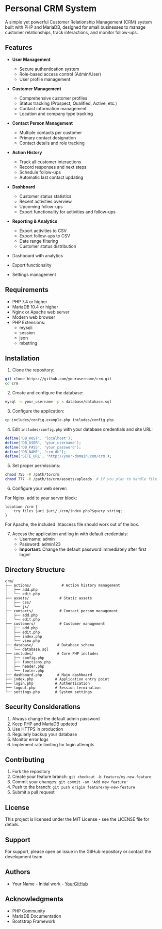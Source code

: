 # Personal CRM System

A simple yet powerful Customer Relationship Management (CRM) system built with PHP and MariaDB, designed for small businesses to manage customer relationships, track interactions, and monitor follow-ups.

## Features

- **User Management**
  - Secure authentication system
  - Role-based access control (Admin/User)
  - User profile management

- **Customer Management**
  - Comprehensive customer profiles
  - Status tracking (Prospect, Qualified, Active, etc.)
  - Contact information management
  - Location and company type tracking

- **Contact Person Management**
  - Multiple contacts per customer
  - Primary contact designation
  - Contact details and role tracking

- **Action History**
  - Track all customer interactions
  - Record responses and next steps
  - Schedule follow-ups
  - Automatic last contact updating

- **Dashboard**
  - Customer status statistics
  - Recent activities overview
  - Upcoming follow-ups
  - Export functionality for activities and follow-ups

- **Reporting & Analytics**
  - Export activities to CSV
  - Export follow-ups to CSV
  - Date range filtering
  - Customer status distribution
- Dashboard with analytics
- Export functionality
- Settings management

## Requirements

- PHP 7.4 or higher
- MariaDB 10.4 or higher
- Nginx or Apache web server
- Modern web browser
- PHP Extensions:
  - mysqli
  - session
  - json
  - mbstring

## Installation

1. Clone the repository:
```bash
git clone https://github.com/yourusername/crm.git
cd crm
```

2. Create and configure the database:
```bash
mysql -u your_username -p < database/database.sql
```

3. Configure the application:
```bash
cp includes/config.example.php includes/config.php
```

4. Edit `includes/config.php` with your database credentials and site URL:
```php
define('DB_HOST', 'localhost');
define('DB_USER', 'your_username');
define('DB_PASS', 'your_password');
define('DB_NAME', 'crm_db');
define('SITE_URL', 'http://your-domain.com/crm');
```

5. Set proper permissions:
```bash
chmod 755 -R /path/to/crm
chmod 777 -R /path/to/crm/assets/uploads  # If you plan to handle file uploads
```

6. Configure your web server:

For Nginx, add to your server block:
```nginx
location /crm {
    try_files $uri $uri/ /crm/index.php?$query_string;
}
```

For Apache, the included .htaccess file should work out of the box.

7. Access the application and log in with default credentials:
   - Username: admin
   - Password: admin123
   - **Important**: Change the default password immediately after first login!

## Directory Structure

```
crm/
├── actions/              # Action history management
│   ├── add.php
│   └── edit.php
├── assets/              # Static assets
│   ├── css/
│   └── js/
├── contacts/            # Contact person management
│   ├── add.php
│   └── edit.php
├── customers/           # Customer management
│   ├── add.php
│   ├── edit.php
│   ├── index.php
│   └── view.php
├── database/           # Database schema
│   └── database.sql
├── includes/           # Core PHP includes
│   ├── config.php
│   ├── functions.php
│   ├── header.php
│   └── footer.php
├── dashboard.php       # Main dashboard
├── index.php          # Application entry point
├── login.php          # Authentication
├── logout.php         # Session termination
└── settings.php       # System settings
```

## Security Considerations

1. Always change the default admin password
2. Keep PHP and MariaDB updated
3. Use HTTPS in production
4. Regularly backup your database
5. Monitor error logs
6. Implement rate limiting for login attempts

## Contributing

1. Fork the repository
2. Create your feature branch: `git checkout -b feature/my-new-feature`
3. Commit your changes: `git commit -am 'Add new feature'`
4. Push to the branch: `git push origin feature/my-new-feature`
5. Submit a pull request

## License

This project is licensed under the MIT License - see the LICENSE file for details.

## Support

For support, please open an issue in the GitHub repository or contact the development team.

## Authors

- Your Name - Initial work - [YourGitHub](https://github.com/yourusername)

## Acknowledgments

- PHP Community
- MariaDB Documentation
- Bootstrap Framework
